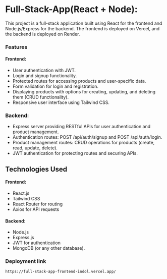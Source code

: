 # Full-Stack-App(React + Node):

This project is a full-stack application built using React for the frontend and Node.js/Express for the backend. The frontend is deployed on Vercel, and the backend is deployed on Render.

### Features

#### Frontend:

- User authentication with JWT.
- Login and signup functionality.
- Protected routes for accessing products and user-specific data.
- Form validation for login and registration.
- Displaying products with options for creating, updating, and deleting them (CRUD functionality).
- Responsive user interface using Tailwind CSS.

### Backend:

- Express server providing RESTful APIs for user authentication and product management.
- Authentication routes: POST /api/auth/signup and POST /api/auth/login.
- Product management routes: CRUD operations for products (create, read, update, delete).
- JWT authentication for protecting routes and securing APIs.

## Technologies Used

#### Frontend:

- React.js
- Tailwind CSS
- React Router for routing
- Axios for API requests

#### Backend:

- Node.js
- Express.js
- JWT for authentication
- MongoDB (or any other database).

### Deployment link

`https://full-stack-app-frontend-indol.vercel.app/`
